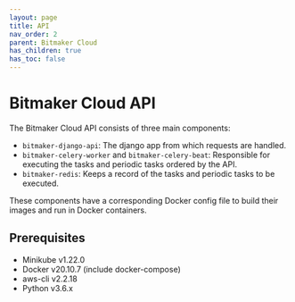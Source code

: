 ```yaml
---
layout: page
title: API
nav_order: 2
parent: Bitmaker Cloud
has_children: true
has_toc: false
---
```


# Bitmaker Cloud API

The Bitmaker Cloud API consists of three main components:

- `bitmaker-django-api`: The django app from which requests are handled.
- `bitmaker-celery-worker` and `bitmaker-celery-beat`: Responsible for executing the tasks and periodic tasks ordered by the API.
- `bitmaker-redis`: Keeps a record of the tasks and periodic tasks to be executed.

These components have a corresponding Docker config file to build their images
and run in Docker containers.

## Prerequisites
- Minikube v1.22.0
- Docker v20.10.7 (include docker-compose)
- aws-cli v2.2.18
- Python v3.6.x

